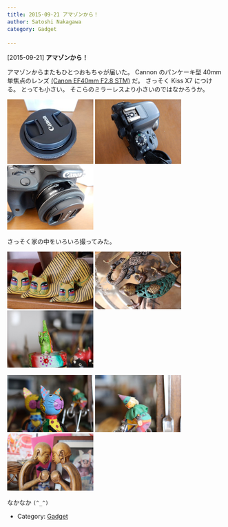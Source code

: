 ```yaml
---
title: 2015-09-21 アマゾンから！
author: Satoshi Nakagawa
category: Gadget

---
```


[2015-09-21] **アマゾンから！** 

 アマゾンからまたもひとつおもちゃが届いた。
Cannon のパンケーキ型 40mm 単焦点のレンズ
[(Canon EF40mm F2.8 STM)](http://cweb.canon.jp/ef/lineup/standard/ef40-f28stm/index.html) だ。
さっそく Kiss X7 につける。
とっても小さい。
そこらのミラーレスより小さいのではなかろうか。

<a href=/pict/2015-09-21-ef-40mm.jpg><img src="/pict/2015-09-21-ef-40mm.jpg" alt="EF 40mm" width="200"/></a>
<a href=/pict/2015-09-21-x7-1.jpg><img src="/pict/2015-09-21-x7-1.jpg" alt="Kiss X7" width="200"/></a>
<a href=/pict/2015-09-21-x7-2.jpg><img src="/pict/2015-09-21-x7-2.jpg" alt="" width="200"/></a>

 さっそく家の中をいろいろ撮ってみた。

<a href=/pict/2015-09-21-omocha-1.jpg><img src="/pict/2015-09-21-omocha-1.jpg" alt="" width="200"/></a>
<a href=/pict/2015-09-21-omocha-2.jpg><img src="/pict/2015-09-21-omocha-2.jpg" alt="" width="200"/></a>
<a href=/pict/2015-09-21-omocha-3.jpg><img src="/pict/2015-09-21-omocha-3.jpg" alt="" width="200"/></a>

<a href=/pict/2015-09-21-omocha-4.jpg><img src="/pict/2015-09-21-omocha-4.jpg" alt="" width="200"/></a>
<a href=/pict/2015-09-21-omocha-5.jpg><img src="/pict/2015-09-21-omocha-5.jpg" alt="" width="200"/></a>
<a href=/pict/2015-09-21-omocha-6.jpg><img src="/pict/2015-09-21-omocha-6.jpg" alt="" width="200"/></a>

 なかなか `(^_^)`

- Category: [Gadget](https://merapano.github.io/categories.html#Gadget)

